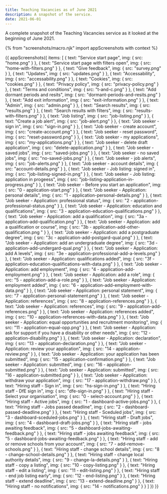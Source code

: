 ```yaml
---
title: Teaching Vacancies as of June 2021
description: A snapshot of the service.
date: 2021-06-01
---
```


A complete snapshot of the Teaching Vacancies service as it looked at the beginning of June 2021. 

{% from "screenshots/macro.njk" import appScreenshots with context %}

{{ appScreenshots({
  items: [
    {
      text: "Service start page",
      img: {
        src: "home.png"
      }
    },
    {
      text: "Service start page with filters open",
      img: {
        src: "home-with-filters.png"
      }
    },
    {
      text: "Give feedback",
      img: {
        src: "survey.png"
      }
    },
    {
      text: "Updates",
      img: {
        src: "updates.png"
      }
    },
    {
      text: "Accessability",
      img: {
        src: "accessability.png"
      }
    },
    {
      text: "Cookies",
      img: {
        src: "cookies.png"
      }
    },
    {
      text: "Privacy policy",
      img: {
        src: "privacy-policy.png"
      }
    },
    {
      text: "Terms and conditions",
      img: {
        src: "t-and-c.png"
      }
    },
    {
      text: "Add dormant periods and resits",
      img: {
        src: "dormant-periods-and-resits.png"
      }
    },
    {
      text: "Add exit information",
      img: {
        src: "exit-information.png"
      }
    },
    {
      text: "Admin",
      img: {
        src: "admin.png"
      }
    },
    {
      text: "Search results",
      img: {
        src: "results.png"
      }
    },
    {
      text: "Search results with filters",
      img: {
        src: "results-with-filters.png"
      }
    },
    {
      text: "Job listing",
      img: {
        src: "job-listing.png"
      }
    },
    {
      text: "Create a job alert",
      img: {
        src: "job-alert.png"
      }
    },
    {
      text: "Job seeker - sign in",
      img: {
        src: "sign-in.png"
      }
    },
    {
      text: "Job seeker - create account",
      img: {
        src: "create-account.png"
      }
    },
    {
      text: "Job seeker - reset password",
      img: {
        src: "reset-password.png"
      }
    },
    {
      text: "Job seeker - my applications",
      img: {
        src: "my-applications.png"
      }
    },
    {
      text: "Job seeker - delete draft application",
      img: {
        src: "delete-application.png"
      }
    },
    {
      text: "Job seeker - saved jobs",
      img: {
        src: "saved-jobs.png"
      }
    },
    {
      text: "Job seeker - no saved jobs",
      img: {
        src: "no-saved-jobs.png"
      }
    },
    {
      text: "Job seeker - job alerts",
      img: {
        src: "job-alerts.png"
      }
    },
    {
      text: "Job seeker - account details",
      img: {
        src: "account-details.png"
      }
    },
    {
      text: "Job seeker - Job listing: signed in",
      img: {
        src: "job-listing-signed-in.png"
      }
    },
    {
      text: "Job seeker - Job listing: application in progeess",
      img: {
        src: "job-listing-application-in-progress.png"
      }
    },
    {
      text: "Job seeker - Before you start an application",
      img: {
        src: "0 - application-start.png"
      }
    },
    {
      text: "Job seeker - Application: personal details",
      img: {
        src: "1 - application-personal-details.png"
      }
    },
    {
      text: "Job seeker - Application: professional status",
      img: {
        src: "2 - application-professional-status.png"
      }
    },
    {
      text: "Job seeker - Application: education and qualifications",
      img: {
        src: "3 - application-education-qualifications.png"
      }
    },
    {
      text: "Job seeker - Application: add a qualification",
      img: {
        src: "3a - application-add-qualification.png"
      }
    },
    {
      text: "Job seeker - Application: add a qualification or course",
      img: {
        src: "3b - application-add-other-qualification.png "
      }
    },
    {
      text: "Job seeker - Application: add a postgraduate degree",
      img: {
        src: "3c - application-add-postgard-qual.png"
      }
    },
    {
      text: "Job seeker - Application: add an undergraduate degree",
      img: {
        src: "3d - application-add-undergard-qual.png"
      }
    },
    {
      text: "Job seeker - Application: add A levels",
      img: {
        src: "3e - application-professional-add-a-levels.png"
      }
    },
    {
      text: "Job seeker - Application: qualifications added",
      img: {
        src: "3f - application-education-qualifications-with-data.png"
      }
    },
    {
      text: "Job seeker - Application: add employment",
      img: {
        src: "4 - application-add-employment.png"
      }
    },
    {
      text: "Job seeker - Application: add a role",
      img: {
        src: "5 - application-add-a-role.png"
      }
    },
    {
      text: "Job seeker - Application: employment added",
      img: {
        src: "6 - application-add-employment-with-data.png"
      }
    },
    {
      text: "Job seeker - Application: personal statement",
      img: {
        src: "7 - application-personal-statement.png"
      }
    },
    {
      text: "Job seeker - Application: references",
      img: {
        src: "8 - application-references.png"
      }
    },
    {
      text: "Job seeker - Application: references",
      img: {
        src: "9 - application-add-references.png"
      }
    },
    {
      text: "Job seeker - Application: references added",
      img: {
        src: "10 - application-references-with-data.png"
      }
    },
    {
      text: "Job seeker - Application: equal opportunities and recruitment monitoring",
      img: {
        src: "11 - application-equal-opp.png"
      }
    },
    {
      text: "Job seeker - Application: ask for support if you have a disability or other needs",
      img: {
        src: "12 - application-disability.png"
      }
    },
    {
      text: "Job seeker - Application: declaration",
      img: {
        src: "13 - application-declaration.png"
      }
    },
    {
      text: "Job seeker - Application: review your application",
      img: {
        src: "14 - application-review.png"
      }
    },
    {
      text: "Job seeker - Application: your application has been submitted",
      img: {
        src: "15 - application-confirmation.png"
      }
    },
    {
      text: "Job seeker - Application: submitted",
      img: {
        src: "16 - application-submitted.png"
      }
    },
    {
      text: "Job seeker - Application: submitted",
      img: {
        src: "16 - application-submitted.png"
      }
    },
    {
      text: "Job seeker - Application: withdraw your application",
      img: {
        src: "17 - application-withdraw.png"
      }
    },
    {
      text: "Hiring staff - Sign in",
      img: {
        src: "hs-sign-in.png"
      }
    },
    {
      text: "Hiring staff - DfE sign in",
      img: {
        src: "dfe-sign-in.png"
      }
    },
    {
      text: "Hiring staff - Select your organisation",
      img: {
        src: "0 - select-account.png"
      }
    },
    {
      text: "Hiring staff - Active jobs",
      img: {
        src: "1 - dashboard-active-jobs.png"
      }
    },
    {
      text: "Hiring staff - Jobs passed deadline",
      img: {
        src: "2 - dashboard-passed-deadline.png"
      }
    },
    {
      text: "Hiring staff - Sceduled jobs",
      img: {
        src: "3 - dashboard-sceduled-jobs.png"
      }
    },
    {
      text: "Hiring staff - Draft jobs",
      img: {
        src: "4 - dashboard-draft-jobs.png"
      }
    },
    {
      text: "Hiring staff - jobs awaiting feedback",
      img: {
        src: "5 - dashboard-jobs-awaiting-feedback.png"
      }
    },
    {
      text: "Hiring staff - jobs awaiting feedback",
      img: {
        src: "5 - dashboard-jobs-awaiting-feedback.png"
      }
    },
    {
      text: "Hiring staff - add or remove schools from your account",
      img: {
        src: "7 - add-remove-schools.png"
      }
    },
    {
      text: "Hiring staff - change school details",
      img: {
        src: "8 - change-school-details.png"
      }
    },
    {
      text: "Hiring staff - change local authority details",
      img: {
        src: "9 - change-la-details.png"
      }
    },
    {
      text: "Hiring staff - copy a listing",
      img: {
        src: "10 - copy-listing.png"
      }
    },
    {
      text: "Hiring staff - edit a listing",
      img: {
        src: "11 - edit-listing.png"
      }
    },
    {
      text: "Hiring staff - end job listing early",
      img: {
        src: "12 - end-listing.png"
      }
    },
    {
      text: "Hiring staff - extend deadline",
      img: {
        src: "13 - extend-deadline.png"
      }
    },
    {
      text: "Hiring staff - no notifications",
      img: {
        src: "14 - notifications.png"
      }
    }
  ]
}) }}